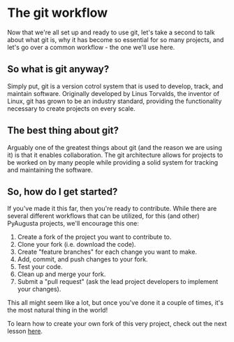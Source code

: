 # The git workflow

Now that we're all set up and ready to use git, let's take a second to talk about what git is, why it has become so essential for so many projects, and let's go over a common workflow - the one we'll use here.

## So what is git anyway?
Simply put, git is a version cotrol system that is used to develop, track, and maintain software. Originally developed by Linus Torvalds, the inventor of Linux, git has grown to be an industry standard, providing the functionality necessary to create projects on every scale.

## The best thing about git?
Arguably one of the greatest things about git (and the reason we are using it) is that it enables collaboration. The git architecture allows for projects to be worked on by many people while providing a solid system for tracking and maintaining the software. 

## So, how do I get started?
If you've made it this far, then you're ready to contribute. While there are several different workflows that can be utilized, for this (and other) PyAugusta projects, we'll encourage this one:

1. Create a fork of the project you want to contribute to.
2. Clone your fork (i.e. download the code).
3. Create "feature branches" for each change you want to make.
4. Add, commit, and push changes to your fork.
5. Test your code.
6. Clean up and merge your fork.
7. Submit a "pull request" (ask the lead project developers to implement your changes).

This all might seem like a lot, but once you've done it a couple of times, it's the most natural thing in the world!

To learn how to create your own fork of this very project, check out the next lesson [here]().
